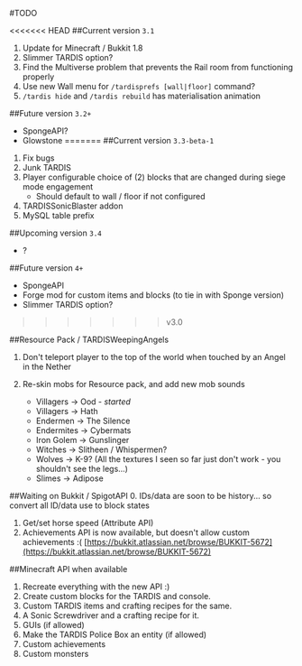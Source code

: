 #TODO

<<<<<<< HEAD
##Current version `3.1`
1. Update for Minecraft / Bukkit 1.8
2. Slimmer TARDIS option?
3. Find the Multiverse problem that prevents the Rail room from functioning properly
4. Use new Wall menu for `/tardisprefs [wall|floor]` command?
5. `/tardis hide` and `/tardis rebuild` has materialisation animation

##Future version `3.2+`
* SpongeAPI?
* Glowstone
=======
##Current version `3.3-beta-1`
1. Fix bugs
2. Junk TARDIS
3. Player configurable choice of (2) blocks that are changed during siege mode engagement
   * Should default to wall / floor if not configured
4. TARDISSonicBlaster addon
5. MySQL table prefix

##Upcoming version `3.4`
* ?

##Future version `4+`
* SpongeAPI
* Forge mod for custom items and blocks (to tie in with Sponge version)
* Slimmer TARDIS option?
>>>>>>> v3.0

##Resource Pack / TARDISWeepingAngels

1. Don't teleport player to the top of the world when touched by an Angel in the Nether
2. Re-skin mobs for Resource pack, and add new mob sounds

   * Villagers -> Ood - _started_
   * Villagers -> Hath
   * Endermen -> The Silence
   * Endermites -> Cybermats
   * Iron Golem -> Gunslinger
   * Witches -> Slitheen / Whispermen?
   * Wolves -> K-9? (All the textures I seen so far just don't work - you shouldn't see the legs...)
   * Slimes -> Adipose

##Waiting on Bukkit / SpigotAPI
0. IDs/data are soon to be history... so convert all ID/data use to block states 
1. Get/set horse speed (Attribute API)
2. Achievements API is now available, but doesn't allow custom achievements :( [https://bukkit.atlassian.net/browse/BUKKIT-5672](https://bukkit.atlassian.net/browse/BUKKIT-5672)

##Minecraft API when available
1. Recreate everything with the new API :)
2. Create custom blocks for the TARDIS and console.
3. Custom TARDIS items and crafting recipes for the same.
4. A Sonic Screwdriver and a crafting recipe for it.
5. GUIs (if allowed)
6. Make the TARDIS Police Box an entity (if allowed)
7. Custom achievements
8. Custom monsters
